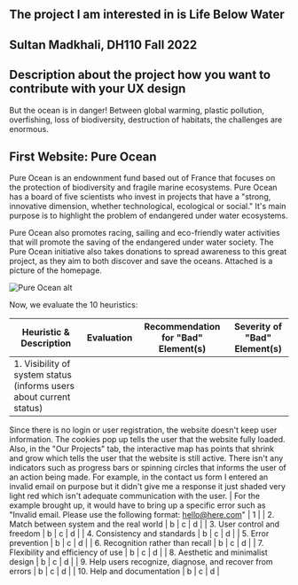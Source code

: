 ## The project I am interested in is Life Below Water
## Sultan Madkhali, DH110 Fall 2022
## Description about the project how you want to contribute with your UX design
But the ocean is in danger! Between global warming, plastic pollution, overfishing, loss of biodiversity, destruction of habitats, the challenges are enormous.

## First Website: Pure Ocean

Pure Ocean is an endownment fund based out of France that focuses on the protection of biodiversity and fragile marine ecosystems. Pure Ocean has a board of five scientists who invest in projects that have a "strong, innovative dimension, whether technological, ecological or social." It's main purpose is to highlight the problem of endangered under water ecosystems. 

Pure Ocean also promotes racing, sailing and eco-friendly water activities that will promote the saving of the endangered under water society. The Pure Ocean initiative also takes donations to spread awareness to this great project, as they aim to both discover and save the oceans. Attached is a picture of the homepage.



<img src="./PureOcean.png" alt="Pure Ocean alt" title="Pure Ocean">

Now, we evaluate the 10 heuristics:

| Heuristic & Description| Evaluation| Recommendation for "Bad" Element(s)| Severity of "Bad" Element(s) |
| --------- | ---------------------------------------------------------------------------------------------------------------------------------------------------------------------------------------------------------------------------------------------------------------------------------------------------------------------------------------------------------------------------------------------------------------------------------------------------- | ----------------------------------------------------------------------------------------------------------------------------------------------------------------------------------- | ------------------------- |
| 1. Visibility of system status (informs users about current status)| 
   Since there is no login or user registration, the website doesn't keep user information. The cookies pop up tells the user that the website fully loaded. Also, in the "Our Projects" tab, the interactive map has points that shrink and grow which tells the user that the website is still active.
   There isn't any indicators such as progress bars or spinning circles that informs the user of an action being made. For example, in the contact us form I entered an invalid email on purpose but it didn't give me a response it just shaded very light red which isn't adequate communication with the user. 
   | 
    For the example brought up, it would have to bring up a specific error such as "Invalid email. Please use the following format: hello@here.com"
   | 1 |
| 2. Match between system and the real world | b | c | d |
| 3. User control and freedom | b | c | d |
| 4. Consistency and standards | b | c | d |
| 5. Error prevention | b | c | d |
| 6. Recognition rather than recall | b | c | d |
| 7. Flexibility and efficiency of use | b | c | d |
| 8. Aesthetic and minimalist design | b | c | d |
| 9. Help users recognize, diagnose, and recover from errors | b | c | d |
| 10. Help and documentation | b | c | d |


